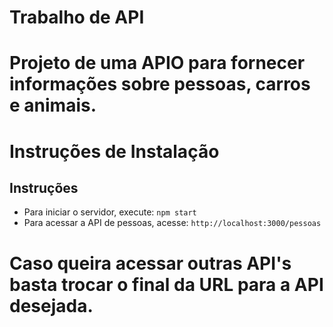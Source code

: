 # Trabalho de API
# Projeto de uma APIO para fornecer informações sobre  pessoas, carros e animais. 
# Instruções de Instalação
## Instruções 
- Para iniciar o servidor, execute: `npm start`
- Para acessar a API de pessoas, acesse: `http://localhost:3000/pessoas`
# Caso queira acessar outras API's basta trocar o final da URL para a API desejada.

